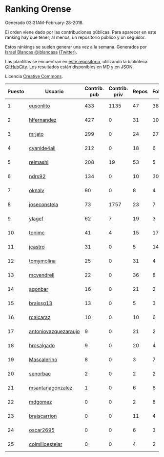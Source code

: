 # Ranking Orense

Generado 03:31AM-February-28-2018.

El orden viene dado por las contribuciones públicas. Para aparecer en este ránking hay que tener, al menos, un repositorio público y un seguidor.

Estos ránkings se suelen generar una vez a la semana. Generados por [Israel Blancas @iblancasa](https://github.com/iblancasa/) [(Twitter)](https://twitter.com/iblancasa).

Las plantillas se encuentran en [este repositorio](https://github.com/iblancasa/GH-Spanish-Ranking), utilizando la biblioteca [GitHubCity](https://github.com/iblancasa/GitHubCity). Los resultados están disponibles en MD y en JSON.

Licencia [Creative Commons](https://creativecommons.org/licenses/by/4.0/).

| Puesto   |  Usuario  | Contrib. pub | Contrib. priv |Repos| Followers | Desde |  Avatar  |
|----------|-----------|--------------|---------------|-----|-----------|-------|----------|
|1|[eusonlito](https://github.com/eusonlito)|433|1135|47|38|2011-03-01|![eusonlito](https://avatars2.githubusercontent.com/u/644551)|
|2|[hlfernandez](https://github.com/hlfernandez)|427|0|31|10|2013-01-31|![hlfernandez](https://avatars3.githubusercontent.com/u/3440230)|
|3|[mrjato](https://github.com/mrjato)|299|0|24|27|2013-01-31|![mrjato](https://avatars0.githubusercontent.com/u/3437005)|
|4|[cyanide4all](https://github.com/cyanide4all)|212|0|18|6|2015-10-13|![cyanide4all](https://avatars3.githubusercontent.com/u/15110109)|
|5|[reimashi](https://github.com/reimashi)|208|19|53|5|2013-11-16|![reimashi](https://avatars3.githubusercontent.com/u/5956659)|
|6|[ndrs92](https://github.com/ndrs92)|134|0|10|30|2013-12-10|![ndrs92](https://avatars1.githubusercontent.com/u/6155245)|
|7|[oknalv](https://github.com/oknalv)|90|0|8|4|2014-12-05|![oknalv](https://avatars0.githubusercontent.com/u/10089519)|
|8|[joseconstela](https://github.com/joseconstela)|73|1757|23|7|2014-01-13|![joseconstela](https://avatars0.githubusercontent.com/u/6388629)|
|9|[ylagef](https://github.com/ylagef)|62|7|19|3|2015-11-24|![ylagef](https://avatars0.githubusercontent.com/u/16003702)|
|10|[tonimc](https://github.com/tonimc)|41|4|15|17|2011-04-25|![tonimc](https://avatars2.githubusercontent.com/u/750002)|
|11|[jcastro](https://github.com/jcastro)|31|0|5|14|2010-01-26|![jcastro](https://avatars0.githubusercontent.com/u/190036)|
|12|[tomymolina](https://github.com/tomymolina)|25|0|31|4|2012-01-06|![tomymolina](https://avatars2.githubusercontent.com/u/1309445)|
|13|[mcvendrell](https://github.com/mcvendrell)|22|0|36|8|2012-06-18|![mcvendrell](https://avatars1.githubusercontent.com/u/1863001)|
|14|[agonbar](https://github.com/agonbar)|16|0|21|2|2012-03-19|![agonbar](https://avatars1.githubusercontent.com/u/1553211)|
|15|[braissg13](https://github.com/braissg13)|13|0|5|3|2016-11-03|![braissg13](https://avatars3.githubusercontent.com/u/23237528)|
|16|[rcalcaraz](https://github.com/rcalcaraz)|10|0|10|6|2013-10-24|![rcalcaraz](https://avatars3.githubusercontent.com/u/5764920)|
|17|[antoniovazquezaraujo](https://github.com/antoniovazquezaraujo)|9|0|21|2|2011-08-17|![antoniovazquezaraujo](https://avatars0.githubusercontent.com/u/987077)|
|18|[hrosalgado](https://github.com/hrosalgado)|9|0|20|4|2014-11-24|![hrosalgado](https://avatars2.githubusercontent.com/u/9938772)|
|19|[Mascalerino](https://github.com/Mascalerino)|8|0|3|7|2014-12-05|![Mascalerino](https://avatars0.githubusercontent.com/u/10086067)|
|20|[senorbac](https://github.com/senorbac)|2|0|2|2|2009-11-28|![senorbac](https://avatars3.githubusercontent.com/u/159061)|
|21|[msantanagonzalez](https://github.com/msantanagonzalez)|1|0|6|6|2014-09-22|![msantanagonzalez](https://avatars2.githubusercontent.com/u/8866635)|
|22|[mdgomez](https://github.com/mdgomez)|0|0|2|8|2014-11-26|![mdgomez](https://avatars1.githubusercontent.com/u/9967701)|
|23|[braiscarrion](https://github.com/braiscarrion)|0|0|11|4|2013-12-29|![braiscarrion](https://avatars0.githubusercontent.com/u/6281857)|
|24|[oscar2695](https://github.com/oscar2695)|0|0|6|3|2013-10-24|![oscar2695](https://avatars0.githubusercontent.com/u/5764349)|
|25|[colmilloestelar](https://github.com/colmilloestelar)|0|0|4|2|2015-10-13|![colmilloestelar](https://avatars3.githubusercontent.com/u/15110085)|
